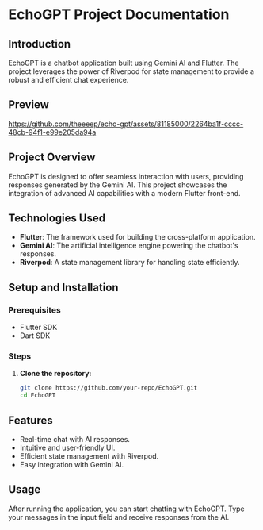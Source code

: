 # EchoGPT Project Documentation

## Introduction

EchoGPT is a chatbot application built using Gemini AI and Flutter. The project leverages the power of Riverpod for state management to provide a robust and efficient chat experience.

## Preview


https://github.com/theeeep/echo-gpt/assets/81185000/2264ba1f-cccc-48cb-94f1-e99e205da94a


## Project Overview

EchoGPT is designed to offer seamless interaction with users, providing responses generated by the Gemini AI. This project showcases the integration of advanced AI capabilities with a modern Flutter front-end.

## Technologies Used

- **Flutter**: The framework used for building the cross-platform application.
- **Gemini AI**: The artificial intelligence engine powering the chatbot's responses.
- **Riverpod**: A state management library for handling state efficiently.

## Setup and Installation

### Prerequisites

- Flutter SDK
- Dart SDK

### Steps

1. **Clone the repository:**
   ```bash
   git clone https://github.com/your-repo/EchoGPT.git
   cd EchoGPT
   ```


## Features

- Real-time chat with AI responses.
- Intuitive and user-friendly UI.
- Efficient state management with Riverpod.
- Easy integration with Gemini AI.

## Usage

After running the application, you can start chatting with EchoGPT. Type your messages in the input field and receive responses from the AI.


